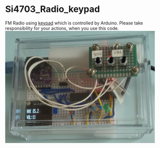 # Si4703_Radio_keypad
FM Radio using <a href="https://www.aitendo.com/product/17583">keypad</a> which is controlled by Arduino.
Please take responsibility for your actions, when you use this code.<br>
<img src="https://github.com/asmnoak/Si4703_breakout_radio_oled/blob/main/SI4703_BRK_1.JPG" width="480" height="360">

